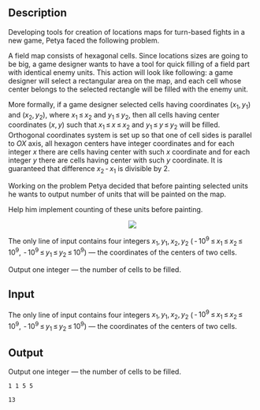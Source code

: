 ## Description

<div><p>Developing tools for creation of locations maps for turn-based fights in a new game, Petya faced the following problem.</p><p>A field map consists of hexagonal cells. Since locations sizes are going to be big, a game designer wants to have a tool for quick filling of a field part with identical enemy units. This action will look like following: a game designer will select a rectangular area on the map, and each cell whose center belongs to the selected rectangle will be filled with the enemy unit.</p><p>More formally, if a game designer selected cells having coordinates <span class="tex-span">(<i>x</i><sub class="lower-index">1</sub>, <i>y</i><sub class="lower-index">1</sub>)</span> and <span class="tex-span">(<i>x</i><sub class="lower-index">2</sub>, <i>y</i><sub class="lower-index">2</sub>)</span>, where <span class="tex-span"><i>x</i><sub class="lower-index">1</sub> ≤ <i>x</i><sub class="lower-index">2</sub></span> and <span class="tex-span"><i>y</i><sub class="lower-index">1</sub> ≤ <i>y</i><sub class="lower-index">2</sub></span>, then all cells having center coordinates <span class="tex-span">(<i>x</i>, <i>y</i>)</span> such that <span class="tex-span"><i>x</i><sub class="lower-index">1</sub> ≤ <i>x</i> ≤ <i>x</i><sub class="lower-index">2</sub></span> and <span class="tex-span"><i>y</i><sub class="lower-index">1</sub> ≤ <i>y</i> ≤ <i>y</i><sub class="lower-index">2</sub></span> will be filled. Orthogonal coordinates system is set up so that one of cell sides is parallel to <span class="tex-span"><i>OX</i></span> axis, all hexagon centers have integer coordinates and for each integer <span class="tex-span"><i>x</i></span> there are cells having center with such <span class="tex-span"><i>x</i></span> coordinate and for each integer <span class="tex-span"><i>y</i></span> there are cells having center with such <span class="tex-span"><i>y</i></span> coordinate. It is guaranteed that difference <span class="tex-span"><i>x</i><sub class="lower-index">2</sub> - <i>x</i><sub class="lower-index">1</sub></span> is divisible by <span class="tex-span">2</span>.</p><p>Working on the problem Petya decided that before painting selected units he wants to output number of units that will be painted on the map.</p><p>Help him implement counting of these units before painting.</p><center> <img class="tex-graphics" src="file://ZnhB50iG.png" style="max-width: 100.0%;max-height: 100.0%;"> </center></div><div class="input-specification"><p>The only line of input contains four integers <span class="tex-span"><i>x</i><sub class="lower-index">1</sub>, <i>y</i><sub class="lower-index">1</sub>, <i>x</i><sub class="lower-index">2</sub>, <i>y</i><sub class="lower-index">2</sub></span> (<span class="tex-span"> - 10<sup class="upper-index">9</sup> ≤ <i>x</i><sub class="lower-index">1</sub> ≤ <i>x</i><sub class="lower-index">2</sub> ≤ 10<sup class="upper-index">9</sup>,  - 10<sup class="upper-index">9</sup> ≤ <i>y</i><sub class="lower-index">1</sub> ≤ <i>y</i><sub class="lower-index">2</sub> ≤ 10<sup class="upper-index">9</sup></span>) — the coordinates of the centers of two cells.</p></div><div class="output-specification"><p>Output one integer — the number of cells to be filled.</p></div>

## Input

<p>The only line of input contains four integers <span class="tex-span"><i>x</i><sub class="lower-index">1</sub>, <i>y</i><sub class="lower-index">1</sub>, <i>x</i><sub class="lower-index">2</sub>, <i>y</i><sub class="lower-index">2</sub></span> (<span class="tex-span"> - 10<sup class="upper-index">9</sup> ≤ <i>x</i><sub class="lower-index">1</sub> ≤ <i>x</i><sub class="lower-index">2</sub> ≤ 10<sup class="upper-index">9</sup>,  - 10<sup class="upper-index">9</sup> ≤ <i>y</i><sub class="lower-index">1</sub> ≤ <i>y</i><sub class="lower-index">2</sub> ≤ 10<sup class="upper-index">9</sup></span>) — the coordinates of the centers of two cells.</p>

## Output

<p>Output one integer — the number of cells to be filled.</p>





```input1
1 1 5 5

```




```output1
13
```


